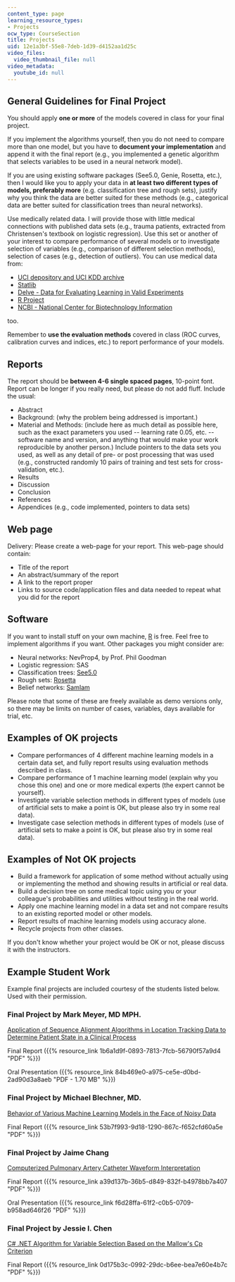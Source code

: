 ```yaml
---
content_type: page
learning_resource_types:
- Projects
ocw_type: CourseSection
title: Projects
uid: 12e1a3bf-55e8-7deb-1d39-d4152aa1d25c
video_files:
  video_thumbnail_file: null
video_metadata:
  youtube_id: null
---
```


General Guidelines for Final Project
------------------------------------

You should apply **one or more** of the models covered in class for your final project.

If you implement the algorithms yourself, then you do not need to compare more than one model, but you have to **document your implementation** and append it with the final report (e.g., you implemented a genetic algorithm that selects variables to be used in a neural network model).

If you are using existing software packages (See5.0, Genie, Rosetta, etc.), then I would like you to apply your data in **at least two different types of models, preferably more** (e.g. classification tree and rough sets), justify why you think the data are better suited for these methods (e.g., categorical data are better suited for classification trees than neural networks).

Use medically related data. I will provide those with little medical connections with published data sets (e.g., trauma patients, extracted from Christensen's textbook on logistic regression). Use this set or another of your interest to compare performance of several models or to investigate selection of variables (e.g., comparison of different selection methods), selection of cases (e.g., detection of outliers). You can use medical data from:

*   [UCI depository and UCI KDD archive](http://www.ics.uci.edu/~mlearn/MLRepository.html)
*   [Statlib](http://lib.stat.cmu.edu/DASL/)
*   [Delve - Data for Evaluating Learning in Valid Experiments](http://www.cs.toronto.edu/~delve/)
*   [R Project](http://www.r-project.org/)
*   [NCBI - National Center for Biotechnology Information](http://www.ncbi.nlm.nih.gov/)

too.

Remember to **use the evaluation methods** covered in class (ROC curves, calibration curves and indices, etc.) to report performance of your models.

Reports
-------

The report should be **between 4-6 single spaced pages**, 10-point font. Report can be longer if you really need, but please do not add fluff. Include the usual:

*   Abstract
*   Background: (why the problem being addressed is important.)
*   Material and Methods: (include here as much detail as possible here, such as the exact parameters you used -- learning rate 0.05, etc. -- software name and version, and anything that would make your work reproducible by another person.) Include pointers to the data sets you used, as well as any detail of pre- or post processing that was used (e.g., constructed randomly 10 pairs of training and test sets for cross-validation, etc.).
*   Results
*   Discussion
*   Conclusion
*   References
*   Appendices (e.g., code implemented, pointers to data sets)

Web page
--------

Delivery: Please create a web-page for your report. This web-page should contain:

*   Title of the report
*   An abstract/summary of the report
*   A link to the report proper
*   Links to source code/application files and data needed to repeat what you did for the report

Software
--------

If you want to install stuff on your own machine, [R](http://www.r-project.org/) is free. Feel free to implement algorithms if you want. Other packages you might consider are:

*   Neural networks: NevProp4, by Prof. Phil Goodman
*   Logistic regression: SAS
*   Classification trees: [See5.0](http://www.rulequest.com/)
*   Rough sets: [Rosetta](https://www.rosettacommons.org/software)
*   Belief networks: [SamIam](http://reasoning.cs.ucla.edu/samiam/)

Please note that some of these are freely available as demo versions only, so there may be limits on number of cases, variables, days available for trial, etc.

Examples of OK projects
-----------------------

*   Compare performances of 4 different machine learning models in a certain data set, and fully report results using evaluation methods described in class.
*   Compare performance of 1 machine learning model (explain why you chose this one) and one or more medical experts (the expert cannot be yourself).
*   Investigate variable selection methods in different types of models (use of artificial sets to make a point is OK, but please also try in some real data).
*   Investigate case selection methods in different types of models (use of artificial sets to make a point is OK, but please also try in some real data).

Examples of Not OK projects
---------------------------

*   Build a framework for application of some method without actually using or implementing the method and showing results in artificial or real data.
*   Build a decision tree on some medical topic using you or your colleague's probabilities and utilities without testing in the real world.
*   Apply one machine learning model in a data set and not compare results to an existing reported model or other models.
*   Report results of machine learning models using accuracy alone.
*   Recycle projects from other classes.

If you don't know whether your project would be OK or not, please discuss it with the instructors.

Example Student Work
--------------------

Example final projects are included courtesy of the students listed below. Used with their permission.

### Final Project by Mark Meyer, MD MPH.

[Application of Sequence Alignment Algorithms in Location Tracking Data to Determine Patient State in a Clinical Process](/ans7870/HST/HST.951/f05/projects/Meyer/index.html)

Final Report ({{% resource_link 1b6a1d9f-0893-7813-7fcb-56790f57a9d4 "PDF" %}})

Oral Presentation ({{% resource_link 84b469e0-a975-ce5e-d0bd-2ad90d3a8aeb "PDF - 1.70 MB" %}})

### Final Project by Michael Blechner, MD.

[Behavior of Various Machine Learning Models in the Face of Noisy Data](/ans7870/HST/HST.951/f05/projects/Michael_Blechner/Behavior%20of%20Various%20Machine%20Learning%20Models%20in%20the%20Face%20of%20Noisy%20Data.htm)

Final Report ({{% resource_link 53b7f993-9d18-1290-867c-f652cfd60a5e "PDF" %}})

### Final Project by Jaime Chang

[Computerized Pulmonary Artery Catheter Waveform Interpretation](/ans7870/HST/HST.951/f05/projects/Jamie_Chang/Computerized%20Pulmonary%20Artery%20Catheter%20Waveform%20Interpretation.htm)

Final Report ({{% resource_link a39d137b-36b5-d849-832f-b4978bb7a407 "PDF" %}})

Oral Presentation ({{% resource_link f6d28ffa-61f2-c0b5-0709-b958ad646f26 "PDF" %}})

### Final Project by Jessie I. Chen

[C# .NET Algorithm for Variable Selection Based on the Mallow's Cp Criterion](/ans7870/HST/HST.951/f05/projects/JessieChen/MDS%20Final%20Project.htm)

Final Report ({{% resource_link 0d175b3c-0992-29dc-b6ee-bea7e60e4b7c "PDF" %}})